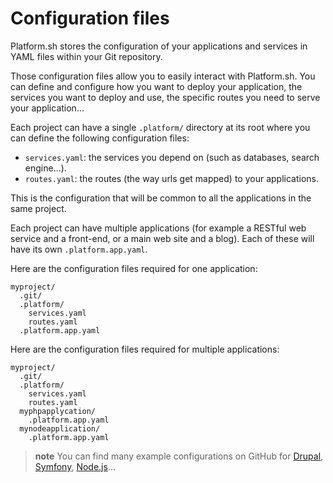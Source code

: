 # Configuration files

Platform.sh stores the configuration of your applications and services in YAML files within your Git repository.

Those configuration files allow you to easily interact with Platform.sh.
You can define and configure how you want to deploy your application,
the services you want to deploy and use, the specific routes you need to serve your
application...

Each project can have a single `.platform/` directory at its root where you can define the following configuration files:
* `services.yaml`: the services you depend on (such as databases, search engine...).
* `routes.yaml`: the routes (the way urls get mapped) to your applications.

This is the configuration that will be common to all the applications in the same project.

Each project can have multiple applications (for example a RESTful web service
and a front-end, or a main web site and a blog). Each of these will have its own `.platform.app.yaml`.

Here are the configuration files required for one application:
```
myproject/
  .git/
  .platform/
    services.yaml
    routes.yaml
  .platform.app.yaml
```

Here are the configuration files required for multiple applications:
```
myproject/
  .git/
  .platform/
    services.yaml
    routes.yaml
  myphpapplycation/
    .platform.app.yaml
  mynodeapplication/
    .platform.app.yaml
```

> **note**
> You can find many example configurations on GitHub for [Drupal](https://github.com/platformsh/platformsh-example-drupal), [Symfony](https://github.com/platformsh/platformsh-example-symfony), [Node.js](https://github.com/platformsh/platformsh-example-nodejs)...
